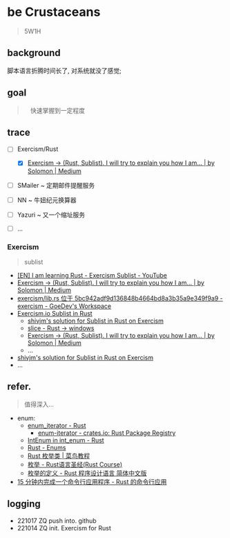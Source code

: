 # be Crustaceans
> 5W1H

## background
脚本语言折腾时间长了, 对系统就没了感觉;

## goal
>　快速掌握到一定程度


## trace

- [ ] Exercism/Rust
  - [x] [Exercism -> (Rust, Sublist). I will try to explain you how I am… | by Solomon | Medium](https://medium.com/@hack.me.solomon/exercism-rust-sublist-3c8299dffdf8)
- [ ] SMailer ~ 定期邮件提醒服务
- [ ] NN ~ 牛妞纪元换算器
- [ ] Yazuri ~ 又一个缩址服务
- [ ] ...


### Exercism

> sublist

- [\[EN\] I am learning Rust - Exercism Sublist - YouTube](https://www.youtube.com/watch?v=0jBVJGgTTZg)
- [Exercism -> (Rust, Sublist). I will try to explain you how I am… | by Solomon | Medium](https://medium.com/@hack.me.solomon/exercism-rust-sublist-3c8299dffdf8)
- [exercism/lib.rs 位于 5bc942adf9d136848b4664bd8a3b35a9e349f9a9 - exercism - GoeDev's Workspace](https://git.gokmengorgen.net/goedev/exercism/src/commit/5bc942adf9d136848b4664bd8a3b35a9e349f9a9/rust/sublist/src/lib.rs)
- [Exercism.io Sublist in Rust](https://gist.github.com/NickyMeuleman/dfec951450ed1729a8b20c7bcbcdca99)
    - [shivjm's solution for Sublist in Rust on Exercism](https://exercism.org/tracks/rust/exercises/sublist/solutions/zenspider)
    - [slice - Rust -> windows](https://doc.rust-lang.org/std/primitive.slice.html#method.windows)
    - [Exercism -> (Rust, Sublist). I will try to explain you how I am… | by Solomon | Medium](https://medium.com/@hack.me.solomon/exercism-rust-sublist-3c8299dffdf8)
    - ...
- [shivjm's solution for Sublist in Rust on Exercism](https://exercism.org/tracks/rust/exercises/sublist/solutions/35d2201126f04463998cf5e4d3a0cca7)
- ...







## refer.
> 值得深入...

- enum:
    - [enum_iterator - Rust](https://rustdoc.swc.rs/enum_iterator/index.html)
        - [enum-iterator - crates.io: Rust Package Registry](https://crates.io/crates/enum-iterator)
    - [IntEnum in int_enum - Rust](https://docs.rs/int-enum/latest/int_enum/trait.IntEnum.html#examples)
    - [Rust - Enums](https://www.tutorialspoint.com/rust/rust_enums.htm)
    - [Rust 枚举类 | 菜鸟教程](https://www.runoob.com/rust/rust-enum.html)
    - [枚举 - Rust语言圣经(Rust Course)](https://course.rs/basic/compound-type/enum.html#%E6%9E%9A%E4%B8%BE%E5%80%BC)
    - [枚举的定义 - Rust 程序设计语言 简体中文版](https://kaisery.github.io/trpl-zh-cn/ch06-01-defining-an-enum.html)
- [15 分钟内完成一个命令行应用程序 - Rust 的命令行应用](http://llever.com/cli-wg-zh/tutorial/setup.zh.html)


## logging

- 221017 ZQ push into. github
- 221014 ZQ init. Exercism for Rust